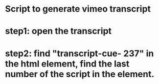 # Script to generate vimeo transcript

# step1: open the transcript 

# step2: find "transcript-cue- 237" in the html element, find the last number of the script in the element. 